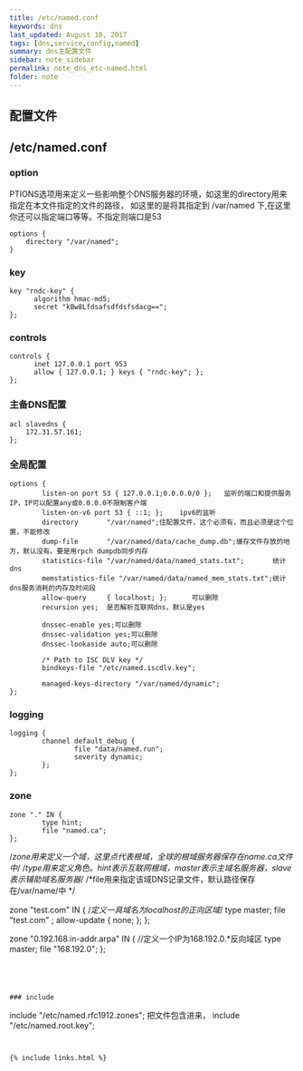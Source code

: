 ```yaml
---
title: /etc/named.conf
keywords: dns 
last_updated: August 10, 2017
tags: [dns,service,config,named]
summary: dns主配置文件
sidebar: note_sidebar
permalink: note_dns_etc-named.html
folder: note 
---
```


## 配置文件

## /etc/named.conf

### option
PTIONS选项用来定义一些影响整个DNS服务器的环境，如这里的directory用来指定在本文件指定的文件的路径，
如这里的是将其指定到 /var/named 下,在这里你还可以指定端口等等。不指定则端口是53 

```
options {
    directory "/var/named";
}
```

### key
```
key "rndc-key" {
      algorithm hmac-md5;
      secret "kBw8Lfdsafsdfdsfsdacg==";
};
```
### controls
```
controls {
      inet 127.0.0.1 port 953
      allow { 127.0.0.1; } keys { "rndc-key"; };
};
```

### 主备DNS配置
```
acl slavedns { 
    172.31.57.161;
};
```
### 全局配置
```
options { 
        listen-on port 53 { 127.0.0.1;0.0.0.0/0 };   监听的端口和提供服务IP，IP可以配置any或0.0.0.0不限制客户端
        listen-on-v6 port 53 { ::1; };    ipv6的监听
        directory       "/var/named";住配置文件，这个必须有，而且必须是这个位置，不能修改
        dump-file       "/var/named/data/cache_dump.db";缓存文件存放的地方，默认没有。要是用rpch dumpdb同步内存
        statistics-file "/var/named/data/named_stats.txt";       统计dns
        memstatistics-file "/var/named/data/named_mem_stats.txt";统计dns服务消耗的内存及时间段
        allow-query     { localhost; };      可以删除
        recursion yes;  是否解析互联网dns，默认是yes

        dnssec-enable yes;可以删除
        dnssec-validation yes;可以删除
        dnssec-lookaside auto;可以删除

        /* Path to ISC DLV key */
        bindkeys-file "/etc/named.iscdlv.key";

        managed-keys-directory "/var/named/dynamic";
};
```


### logging
```
logging {
        channel default_debug {
                file "data/named.run";
                severity dynamic;
        };
};
```

### zone
```
zone "." IN { 
        type hint;
        file "named.ca";
};
```
 /*zone用来定义一个域，这里点代表根域，全球的根域服务器保存在name.ca文件中*/
/*type用来定义角色。hint表示互联网根域，master表示主域名服务器，slave表示辅助域名服务器*/
/*file用来指定该域DNS记录文件，默认路径保存在/var/name/中 */

zone "test.com" IN { /*定义一具域名为localhost的正向区域*/
    type master;
    file "test.com" ;
    allow-update { none; };
};


zone "0.192.168.in-addr.arpa" IN { //定义一个IP为168.192.0.*反向域区
type master;
file "168.192.0";
};
```




### include
```
include "/etc/named.rfc1912.zones";    把文件包含进来，
include "/etc/named.root.key";
```


{% include links.html %}
